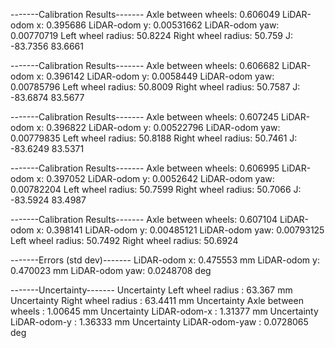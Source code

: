 -------Calibration Results-------
Axle between wheels: 0.606049
LiDAR-odom x: 0.395686
LiDAR-odom y: 0.00531662
LiDAR-odom yaw: 0.00770719
Left wheel radius: 50.8224
Right wheel radius: 50.759
J: -83.7356
 83.6661

-------Calibration Results-------
Axle between wheels: 0.606682
LiDAR-odom x: 0.396142
LiDAR-odom y: 0.0058449
LiDAR-odom yaw: 0.00785796
Left wheel radius: 50.8009
Right wheel radius: 50.7587
J: -83.6874
 83.5677

-------Calibration Results-------
Axle between wheels: 0.607245
LiDAR-odom x: 0.396822
LiDAR-odom y: 0.00522796
LiDAR-odom yaw: 0.00779835
Left wheel radius: 50.8188
Right wheel radius: 50.7461
J: -83.6249
 83.5371

-------Calibration Results-------
Axle between wheels: 0.606995
LiDAR-odom x: 0.397052
LiDAR-odom y: 0.0052642
LiDAR-odom yaw: 0.00782204
Left wheel radius: 50.7599
Right wheel radius: 50.7066
J: -83.5924
 83.4987

-------Calibration Results-------
Axle between wheels: 0.607104
LiDAR-odom x: 0.398141
LiDAR-odom y: 0.00485121
LiDAR-odom yaw: 0.00793125
Left wheel radius: 50.7492
Right wheel radius: 50.6924

-------Errors (std dev)-------
LiDAR-odom x: 0.475553 mm
LiDAR-odom y: 0.470023 mm
LiDAR-odom yaw: 0.0248708 deg

-------Uncertainty-------
Uncertainty Left wheel radius : 63.367 mm 
Uncertainty Right wheel radius : 63.4411 mm 
Uncertainty Axle between wheels : 1.00645 mm 
Uncertainty LiDAR-odom-x : 1.31377 mm 
Uncertainty LiDAR-odom-y : 1.36333 mm 
Uncertainty LiDAR-odom-yaw : 0.0728065 deg
